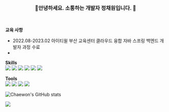 ### <div align="center">🌱안녕하세요. 소통하는 개발자 정채원입니다. 🌱 </div>

<br>

**교육 사항**
- 2022.08-2023.02 아이티윌 부산 교육센터 클라우드 융합 자바 스프링 백엔드 개발자 과정 수료
- 

**Skills** <br>
<img src="https://img.shields.io/badge/Java-007396?&style=flat&logo=Java&logoColor=white"/>
<img src="https://img.shields.io/badge/JavaScript-F7DF1E?style=flat&logo=JavaScript&logoColor=black"/>
<img src="https://img.shields.io/badge/JQuery-0769AD?style=flat&logo=JQuery&logoColor=white"/>
<img src="https://img.shields.io/badge/MySQL-4479A1?style=flat&logo=MySQL&logoColor=white"/>
<img src="https://img.shields.io/badge/CSS-1572B6?style=flat&logo=CSS3&logoColor=white"/>
<img src="https://img.shields.io/badge/HTML5-E34F26?style=flat&logo=HTML5&logoColor=black"/>

**Tools** <br>
<img src="https://img.shields.io/badge/Eclipse-2C2255?&style=flat&logo=Eclipse&logoColor=yellow"/>
<img src="https://img.shields.io/badge/AWS-232F3E?style=flat&logo=Amazon AWS&logoColor=orange"/>
<img src="https://img.shields.io/badge/Spring-6DB33F?&style=flat&logo=Spring&logoColor=white"/>
<img src="https://img.shields.io/badge/GitHub-181717?&style=flat&logo=GitHub&logoColor=white"/>

![Chaewon's GitHub stats](https://github-readme-stats.vercel.app/api?username=chae1-j&theme=swift&show_icons=true)

<img align="center" src="https://github-readme-stats.vercel.app/api/top-langs/?username=chae1-j&layout=compact&show_icons=true&show_owner=true&hide_title=&theme=transparent&hide=" />
